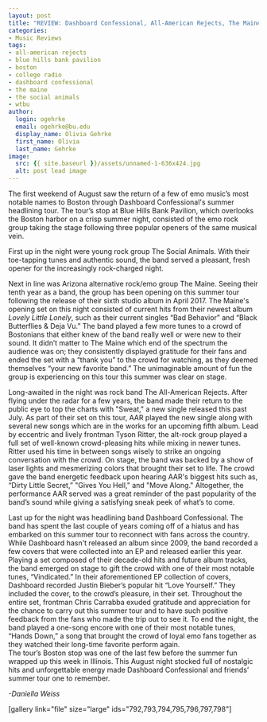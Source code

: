 ```yaml
---
layout: post
title: "REVIEW: Dashboard Confessional, All-American Rejects, The Maine, The Social"
categories:
- Music Reviews
tags:
- all-american rejects
- blue hills bank pavilion
- boston
- college radio
- dashboard confessional
- the maine
- the social animals
- wtbu
author:
  login: ogehrke
  email: ogehrke@bu.edu
  display_name: Olivia Gehrke
  first_name: Olivia
  last_name: Gehrke
image:
  src: {{ site.baseurl }}/assets/unnamed-1-636x424.jpg
  alt: post lead image
---
```


The first weekend of August saw the return of a few of emo music’s most notable names to Boston through Dashboard Confessional's summer headlining tour. The tour’s stop at Blue Hills Bank Pavilion, which overlooks the Boston harbor on a crisp summer night, consisted of the emo rock group taking the stage following three popular openers of the same musical vein.

First up in the night were young rock group The Social Animals. With their toe-tapping tunes and authentic sound, the band served a pleasant, fresh opener for the increasingly rock-charged night.

Next in line was Arizona alternative rock/emo group The Maine. Seeing their tenth year as a band, the group has been opening on this summer tour following the release of their sixth studio album in April 2017. The Maine's opening set on this night consisted of current hits from their newest album _Lovely Little Lonely_, such as their current singles “Bad Behavior” and “Black Butterflies & Deja Vu.” The band played a few more tunes to a crowd of Bostonians that either knew of the band really well or were new to their sound. It didn’t matter to The Maine which end of the spectrum the audience was on; they consistently displayed gratitude for their fans and ended the set with a “thank you” to the crowd for watching, as they deemed themselves “your new favorite band.” The unimaginable amount of fun the group is experiencing on this tour this summer was clear on stage.

Long-awaited in the night was rock band The All-American Rejects. After flying under the radar for a few years, the band made their return to the public eye to top the charts with "Sweat," a new single released this past July. As part of their set on this tour, AAR played the new single along with several new songs which are in the works for an upcoming fifth album. Lead by eccentric and lively frontman Tyson Ritter, the alt-rock group played a full set of well-known crowd-pleasing hits while mixing in newer tunes. Ritter used his time in between songs wisely to strike an ongoing conversation with the crowd. On stage, the band was backed by a show of laser lights and mesmerizing colors that brought their set to life. The crowd gave the band energetic feedback upon hearing AAR's biggest hits such as, “Dirty Little Secret,” "Gives You Hell," and "Move Along." Altogether, the performance AAR served was a great reminder of the past popularity of the band’s sound while giving a satisfying sneak peek of what’s to come.

Last up for the night was headlining band Dashboard Confessional. The band has spent the last couple of years coming off of a hiatus and has embarked on this summer tour to reconnect with fans across the country. While Dashboard hasn't released an album since 2009, the band recorded a few covers that were collected into an EP and released earlier this year. Playing a set composed of their decade-old hits and future album tracks, the band emerged on stage to gift the crowd with one of their most notable tunes, “Vindicated.” In their aforementioned EP collection of covers, Dashboard recorded Justin Bieber’s popular hit “Love Yourself.” They included the cover, to the crowd’s pleasure, in their set. Throughout the entire set, frontman Chris Carrabba exuded gratitude and appreciation for the chance to carry out this summer tour and to have such positive feedback from the fans who made the trip out to see it. To end the night, the band played a one-song encore with one of their most notable tunes, “Hands Down,” a song that brought the crowd of loyal emo fans together as they watched their long-time favorite perform again.  
The tour’s Boston stop was one of the last few before the summer fun wrapped up this week in Illinois. This August night stocked full of nostalgic hits and unforgettable energy made Dashboard Confessional and friends’ summer tour one to remember.  

_\-Daniella Weiss_

\[gallery link="file" size="large" ids="792,793,794,795,796,797,798"\]
